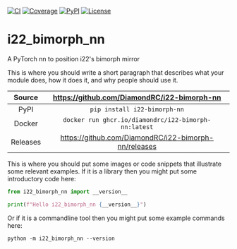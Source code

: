 [![CI](https://github.com/DiamondRC/i22-bimorph-nn/actions/workflows/ci.yml/badge.svg)](https://github.com/DiamondRC/i22-bimorph-nn/actions/workflows/ci.yml)
[![Coverage](https://codecov.io/gh/DiamondRC/i22-bimorph-nn/branch/main/graph/badge.svg)](https://codecov.io/gh/DiamondRC/i22-bimorph-nn)
[![PyPI](https://img.shields.io/pypi/v/i22-bimorph-nn.svg)](https://pypi.org/project/i22-bimorph-nn)
[![License](https://img.shields.io/badge/License-Apache%202.0-blue.svg)](https://www.apache.org/licenses/LICENSE-2.0)

# i22_bimorph_nn

A PyTorch nn to position i22's bimorph mirror

This is where you should write a short paragraph that describes what your module does,
how it does it, and why people should use it.

Source          | <https://github.com/DiamondRC/i22-bimorph-nn>
:---:           | :---:
PyPI            | `pip install i22-bimorph-nn`
Docker          | `docker run ghcr.io/diamondrc/i22-bimorph-nn:latest`
Releases        | <https://github.com/DiamondRC/i22-bimorph-nn/releases>

This is where you should put some images or code snippets that illustrate
some relevant examples. If it is a library then you might put some
introductory code here:

```python
from i22_bimorph_nn import __version__

print(f"Hello i22_bimorph_nn {__version__}")
```

Or if it is a commandline tool then you might put some example commands here:

```
python -m i22_bimorph_nn --version
```
